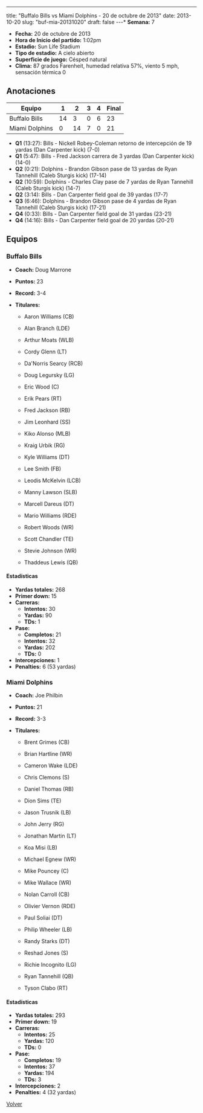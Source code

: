 ---
title: "Buffalo Bills vs Miami Dolphins - 20 de octubre de 2013"
date: 2013-10-20
slug: "buf-mia-20131020"
draft: false
---* **Semana:** 7
* **Fecha:** 20 de octubre de 2013
* **Hora de Inicio del partido:** 1:02pm
* **Estadio:** Sun Life Stadium
* **Tipo de estadio:** A cielo abierto
* **Superficie de juego:** Césped natural
* **Clima:** 87 grados Farenheit, humedad relativa 57%, viento 5 mph, sensación térmica 0




## Anotaciones
| Equipo | 1 | 2 | 3 | 4 | Final |
|--------|---|---|---|---|-------|
| Buffalo Bills  | 14 | 3 | 0 | 6  | 23 |
| Miami Dolphins  | 0 | 14 | 7 | 0  | 21 |
* **Q1** (13:27): Bills - Nickell Robey-Coleman retorno de intercepción de 19 yardas (Dan Carpenter kick) (7-0)
* **Q1** (5:47): Bills - Fred Jackson carrera de 3 yardas (Dan Carpenter kick) (14-0)
* **Q2** (0:21): Dolphins - Brandon Gibson pase de 13 yardas de Ryan Tannehill (Caleb Sturgis kick) (17-14)
* **Q2** (10:59): Dolphins - Charles Clay pase de 7 yardas de Ryan Tannehill (Caleb Sturgis kick) (14-7)
* **Q2** (3:14): Bills - Dan Carpenter field goal de 39 yardas (17-7)
* **Q3** (6:46): Dolphins - Brandon Gibson pase de 4 yardas de Ryan Tannehill (Caleb Sturgis kick) (17-21)
* **Q4** (0:33): Bills - Dan Carpenter field goal de 31 yardas (23-21)
* **Q4** (14:16): Bills - Dan Carpenter field goal de 20 yardas (20-21)


## Equipos


### Buffalo Bills
* **Coach:** Doug Marrone
* **Puntos:** 23
* **Record:** 3-4
* **Titulares:** 

  * Aaron Williams (CB) 

  * Alan Branch (LDE) 

  * Arthur Moats (WLB) 

  * Cordy Glenn (LT) 

  * Da'Norris Searcy (RCB) 

  * Doug Legursky (LG) 

  * Eric Wood (C) 

  * Erik Pears (RT) 

  * Fred Jackson (RB) 

  * Jim Leonhard (SS) 

  * Kiko Alonso (MLB) 

  * Kraig Urbik (RG) 

  * Kyle Williams (DT) 

  * Lee Smith (FB) 

  * Leodis McKelvin (LCB) 

  * Manny Lawson (SLB) 

  * Marcell Dareus (DT) 

  * Mario Williams (RDE) 

  * Robert Woods (WR) 

  * Scott Chandler (TE) 

  * Stevie Johnson (WR) 

  * Thaddeus Lewis (QB) 

#### Estadísticas
* **Yardas totales:** 268
* **Primer down:** 15
* **Carreras:**
  * **Intentos:** 30
  * **Yardas:** 90
  * **TDs:** 1
* **Pase:**
  * **Completos:** 21
  * **Intentos:** 32
  * **Yardas:** 202
  * **TDs:** 0
* **Intercepciones:** 1
* **Penalties:** 6 (53 yardas)

### Miami Dolphins
* **Coach:** Joe Philbin
* **Puntos:** 21
* **Record:** 3-3
* **Titulares:** 

  * Brent Grimes (CB) 

  * Brian Hartline (WR) 

  * Cameron Wake (LDE) 

  * Chris Clemons (S) 

  * Daniel Thomas (RB) 

  * Dion Sims (TE) 

  * Jason Trusnik (LB) 

  * John Jerry (RG) 

  * Jonathan Martin (LT) 

  * Koa Misi (LB) 

  * Michael Egnew (WR) 

  * Mike Pouncey (C) 

  * Mike Wallace (WR) 

  * Nolan Carroll (CB) 

  * Olivier Vernon (RDE) 

  * Paul Soliai (DT) 

  * Philip Wheeler (LB) 

  * Randy Starks (DT) 

  * Reshad Jones (S) 

  * Richie Incognito (LG) 

  * Ryan Tannehill (QB) 

  * Tyson Clabo (RT) 

#### Estadísticas
* **Yardas totales:** 293
* **Primer down:** 19
* **Carreras:**
  * **Intentos:** 25
  * **Yardas:** 120
  * **TDs:** 0
* **Pase:**
  * **Completos:** 19
  * **Intentos:** 37
  * **Yardas:** 194
  * **TDs:** 3
* **Intercepciones:** 2
* **Penalties:** 4 (32 yardas)


[Volver](/historia/2013)
